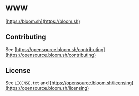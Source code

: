 # www

[https://bloom.sh](https://bloom.sh)


## Contributing

See [https://opensource.bloom.sh/contributing](https://opensource.bloom.sh/contributing)


## License

See `LICENSE.txt` and [https://opensource.bloom.sh/licensing](https://opensource.bloom.sh/licensing)
